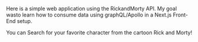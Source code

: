 Here is a simple web application using the RickandMorty API. My goal wasto learn how to consume data using graphQL/Apollo in a Next.js Front-End setup.

You can Search for your favorite character from the cartoon Rick and Morty!
